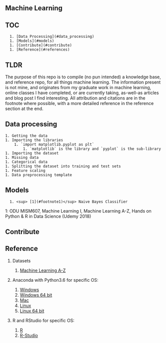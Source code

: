 ## Machine Learning


## TOC
      1. [Data Processing](#data_processing)
      1. [Models](#models)
      1. [Contribute](#contribute)
      1. [Reference](#references)


## TLDR
The purpose of this repo is to compile (no pun intended) a knowledge base, and reference repo, for all things machine learning. The information present is not mine, and originates from my graduate work in machine learning, online classes I have completed, or are currently taking, as-well-as articles and blog post I find interesting. All attribution and citations are in the footnote where possible, with a more detailed reference in the reference section at the end.


## Data processing
    1. Getting the data
    1. Importing the libraries
        1. `import matplotlib.pyplot as plt`
            1. `matplotlib` is the library and `pyplot` is the sub-library
    1. Importing the dataset
    1. Missing data
    1. Categorical data
    1. Splitting the dataset into training and test sets
    1. Feature scaling
    1. Data preprocessing template

## Models

      1. <sup> [1](#footnote1)</sup> Naive Bayes Classifier




<a name="footnote1">1</a>: ODU MISM607, Machine Learning I, Machine Learning A-Z, Hands on Python & R in Data Science (Udemy 2018)

## Contribute

## Reference

 1. Datasets
     1. [Machine Learning A-Z](https://www.superdatascience.com/machine-learning/)

 1. Anaconda with Python3.6 for specific OS:
     1. [Windows](https://repo.continuum.io/archive/Anaconda3-5.0.1-Windows-x86.exe)
     1. [Windows 64 bit](https://repo.continuum.io/archive/Anaconda3-5.0.1-Windows-x86_64.exe)
     1. [Mac](https://repo.continuum.io/archive/Anaconda3-5.0.1-MacOSX-x86_64.pkg)
     1. [Linux](https://repo.continuum.io/archive/Anaconda2-5.0.1-Linux-x86.sh)
     1. [Linux 64 bit](https://repo.continuum.io/archive/Anaconda3-5.0.1-Linux-x86_64.sh)

 1. R and RStudio for specific OS:
     1. [R](https://cran.cnr.berkeley.edu)
     1. [R-Studio](https://www.rstudio.com/products/rstudio/download)
